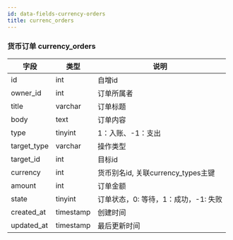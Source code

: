 ```yaml
---
id: data-fields-currency-orders
title: currenc_orders
---
```


### 货币订单 currency_orders

| 字段 | 类型 | 说明 |
| ------ | ------ | ------ |
| id | int | 自增id |
| owner_id | int | 订单所属者 |
| title | varchar | 订单标题 |
| body | text | 订单内容 |
| type | tinyint | 1：入账、-1：支出 |
| target_type | varchar | 操作类型 |
| target_id | int | 目标id |
| currency | int | 货币别名id, 关联currency_types主键 |
| amount | int | 订单金额 |
| state | tinyint | 订单状态，0: 等待，1：成功，-1: 失败 |
| created_at | timestamp | 创建时间 |
| updated_at | timestamp | 最后更新时间 |
